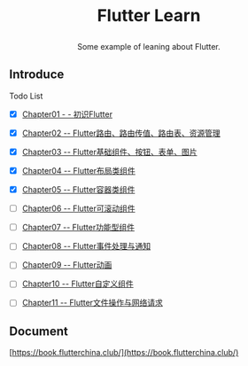 <p align="center" style="font-size: 30px;">
  <strong>Flutter Learn</strong> 
</p>
<p align="center">
  Some example of leaning about Flutter.
</p>



## Introduce

Todo List

-   [x] [Chapter01 - - 初识Flutter](https://github.com/TyCoding/flutter-learn/tree/master/chapter01)
-   [x] [Chapter02 -- Flutter路由、路由传值、路由表、资源管理](https://github.com/TyCoding/flutter-learn/tree/master/chapter02)
-   [x] [Chapter03 -- Flutter基础组件、按钮、表单、图片](https://github.com/TyCoding/flutter-learn/tree/master/chapter03)
-   [x] [Chapter04 -- Flutter布局类组件](https://github.com/TyCoding/flutter-learn/tree/master/chapter04)
-   [x] [Chapter05 -- Flutter容器类组件](https://github.com/TyCoding/flutter-learn/tree/master/chapter05)
-   [ ] [Chapter06 -- Flutter可滚动组件](https://github.com/TyCoding/flutter-learn/tree/master/chapter06)
-   [ ] [Chapter07 -- Flutter功能型组件](https://github.com/TyCoding/flutter-learn/tree/master/chapter07)
-   [ ] [Chapter08 -- Flutter事件处理与通知](https://github.com/TyCoding/flutter-learn/tree/master/chapter08)
-   [ ] [Chapter09 -- Flutter动画](https://github.com/TyCoding/flutter-learn/tree/master/chapter09)
-   [ ] [Chapter10 -- Flutter自定义组件](https://github.com/TyCoding/flutter-learn/tree/master/chapter10)
-   [ ] [Chapter11 -- Flutter文件操作与网络请求](https://github.com/TyCoding/flutter-learn/tree/master/chapter11)



## Document

[https://book.flutterchina.club/](https://book.flutterchina.club/)



